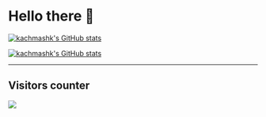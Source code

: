 # Hello there 👋

[![kachmashk's GitHub stats](https://github-readme-stats.vercel.app/api?username=kachmashk&count_private=true&theme=dracula)](https://github.com/kachmashk/readme)

[![kachmashk's GitHub stats](https://github-readme-stats.vercel.app/api/top-langs/?username=kachmashk&langs_count=3&theme=dracula)](https://github.com/kachmashk/readme)

---

## Visitors counter

<img src="https://profile-counter.glitch.me/kachmashk/count.svg" />

<!-- ---

## Socials -->

